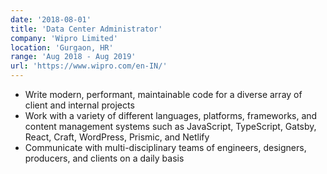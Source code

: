 ```yaml
---
date: '2018-08-01'
title: 'Data Center Administrator'
company: 'Wipro Limited'
location: 'Gurgaon, HR'
range: 'Aug 2018 - Aug 2019'
url: 'https://www.wipro.com/en-IN/'
---
```


- Write modern, performant, maintainable code for a diverse array of client and internal projects
- Work with a variety of different languages, platforms, frameworks, and content management systems such as JavaScript, TypeScript, Gatsby, React, Craft, WordPress, Prismic, and Netlify
- Communicate with multi-disciplinary teams of engineers, designers, producers, and clients on a daily basis
